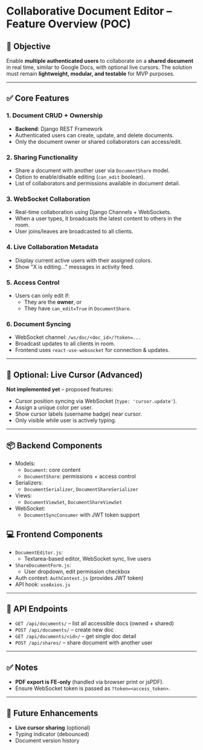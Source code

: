 # Collaborative Document Editor – Feature Overview (POC)

## 🎯 Objective
Enable **multiple authenticated users** to collaborate on a **shared document** in real time, similar to Google Docs, with optional live cursors. The solution must remain **lightweight, modular, and testable** for MVP purposes.

---

## ✅ Core Features

### 1. **Document CRUD + Ownership**
- **Backend**: Django REST Framework
- Authenticated users can create, update, and delete documents.
- Only the document owner or shared collaborators can access/edit.

### 2. **Sharing Functionality**
- Share a document with another user via `DocumentShare` model.
- Option to enable/disable editing (`can_edit` boolean).
- List of collaborators and permissions available in document detail.

### 3. **WebSocket Collaboration**
- Real-time collaboration using Django Channels + WebSockets.
- When a user types, it broadcasts the latest content to others in the room.
- User joins/leaves are broadcasted to all clients.

### 4. **Live Collaboration Metadata**
- Display current active users with their assigned colors.
- Show "X is editing…" messages in activity feed.

### 5. **Access Control**
- Users can only edit if:
  - They are the **owner**, or
  - They have `can_edit=True` in `DocumentShare`.

### 6. **Document Syncing**
- WebSocket channel: `/ws/doc/<doc_id>/?token=...`
- Broadcast updates to all clients in room.
- Frontend uses `react-use-websocket` for connection & updates.

---

## 🧪 Optional: Live Cursor (Advanced)
**Not implemented yet** – proposed features:
- Cursor position syncing via WebSocket (`type: 'cursor.update'`).
- Assign a unique color per user.
- Show cursor labels (username badge) near cursor.
- Only visible while user is actively typing.

---

## 📦 Backend Components
- Models:
  - `Document`: core content
  - `DocumentShare`: permissions + access control
- Serializers:
  - `DocumentSerializer`, `DocumentShareSerializer`
- Views:
  - `DocumentViewSet`, `DocumentShareViewSet`
- WebSocket:
  - `DocumentSyncConsumer` with JWT token support

## 💻 Frontend Components
- `DocumentEditor.js`:
  - Textarea-based editor, WebSocket sync, live users
- `ShareDocumentForm.js`:
  - User dropdown, edit permission checkbox
- Auth context: `AuthContext.js` (provides JWT token)
- API hook: `useAxios.js`

---

## 📌 API Endpoints
- `GET /api/documents/` – list all accessible docs (owned + shared)
- `POST /api/documents/` – create new doc
- `GET /api/documents/<id>/` – get single doc detail
- `POST /api/shares/` – share document with another user

---

## ✅ Notes
- **PDF export is FE-only** (handled via browser print or jsPDF).
- Ensure WebSocket token is passed as `?token=<access_token>`.

---

## 🔁 Future Enhancements
- **Live cursor sharing** (optional)
- Typing indicator (debounced)
- Document version history